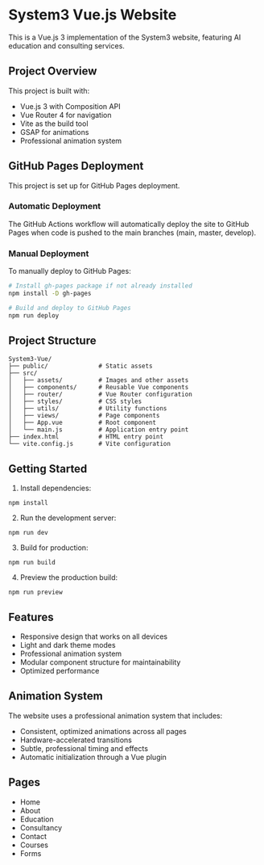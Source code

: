 # System3 Vue.js Website

This is a Vue.js 3 implementation of the System3 website, featuring AI education and consulting services.

## Project Overview

This project is built with:
- Vue.js 3 with Composition API
- Vue Router 4 for navigation
- Vite as the build tool
- GSAP for animations
- Professional animation system

## GitHub Pages Deployment

This project is set up for GitHub Pages deployment.

### Automatic Deployment

The GitHub Actions workflow will automatically deploy the site to GitHub Pages when code is pushed to the main branches (main, master, develop).

### Manual Deployment

To manually deploy to GitHub Pages:

```bash
# Install gh-pages package if not already installed
npm install -D gh-pages

# Build and deploy to GitHub Pages
npm run deploy
```

## Project Structure

```
System3-Vue/
├── public/              # Static assets
├── src/
│   ├── assets/          # Images and other assets
│   ├── components/      # Reusable Vue components
│   ├── router/          # Vue Router configuration
│   ├── styles/          # CSS styles
│   ├── utils/           # Utility functions
│   ├── views/           # Page components
│   ├── App.vue          # Root component
│   └── main.js          # Application entry point
├── index.html           # HTML entry point
└── vite.config.js       # Vite configuration
```

## Getting Started

1. Install dependencies:
```
npm install
```

2. Run the development server:
```
npm run dev
```

3. Build for production:
```
npm run build
```

4. Preview the production build:
```
npm run preview
```

## Features

- Responsive design that works on all devices
- Light and dark theme modes
- Professional animation system
- Modular component structure for maintainability
- Optimized performance

## Animation System

The website uses a professional animation system that includes:

- Consistent, optimized animations across all pages
- Hardware-accelerated transitions
- Subtle, professional timing and effects
- Automatic initialization through a Vue plugin

## Pages

- Home
- About
- Education
- Consultancy
- Contact
- Courses
- Forms